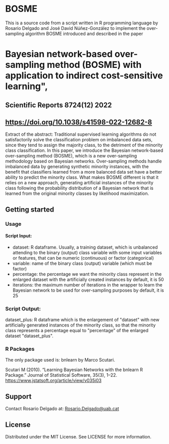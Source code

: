 # BOSME
This is a source code from a script written in R programming language by Rosario Delgado and José David Núñez-González 
to implement the over-sampling algorithm BOSME introduced and described in the paper 

# Bayesian network-based over-sampling method (BOSME) with application to indirect cost-sensitive learning", 
## Scientific Reports 8724(12) 2022
## https://doi.org/10.1038/s41598-022-12682-8

Extract of the abstract:
Traditional supervised learning algorithms do not satisfactorily solve the classification problem on imbalanced data sets, 
since they tend to assign the majority class, to the detriment of the minority class classification. In this paper, 
we introduce the Bayesian network-based over-sampling method (BOSME), which is a new over-sampling methodology based on Bayesian networks. 
Over-sampling methods handle imbalanced data by generating synthetic minority instances, with the benefit that classifiers learned 
from a more balanced data set have a better ability to predict the minority class. What makes BOSME different is that it relies on a new approach, 
generating artificial instances of the minority class following the probability distribution of a Bayesian network that is learned 
from the original minority classes by likelihood maximization. 

## Getting started
### Usage 
#### Script Input: 
- dataset: R dataframe. Usually, a training dataset, which is unbalanced attending to the binary (output) class variable
           with some input variables or features, that can be numeric (continuous) or factor (categorical)
- variable: name of the binary class (output) variable (which must be factor)
- percentage: the percentage we want the minority class represent in the enlarged dataset with the artificially created instances
              by default, it is 50
- iterations: the maximum number of iterations in the wrapper to learn the Bayesian network to be used for over-sampling purposes
              by default, it is 25  

### Script Output:  
dataset_plus: R dataframe which is the enlargement of "dataset" with new artificially generated instances of the minority class, 
              so that the minority class represents a percentage equal to "percentage" of the enlarged dataset "dataset_plus".

### R Packages
The only package used is: bnlearn by Marco Scutari.

Scutari M (2010). “Learning Bayesian Networks with the bnlearn R Package.” Journal of Statistical Software, 35(3), 1–22.
https://www.jstatsoft.org/article/view/v035i03

## Support
Contact Rosario Delgado at: Rosario.Delgado@uab.cat

## License
Distributed under the MIT License. See LICENSE for more information.
